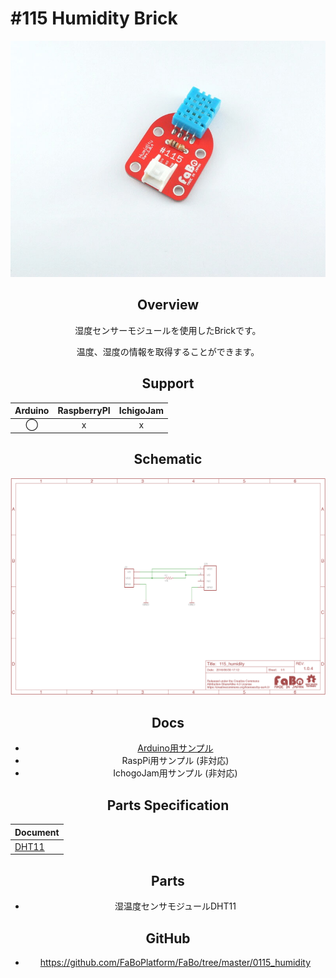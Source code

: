# #115 Humidity Brick

<center>

![](./img/115_humidity.jpg)
<!--COLORME-->

## Overview
湿度センサーモジュールを使用したBrickです。

温度、湿度の情報を取得することができます。

## Support
|Arduino|RaspberryPI|IchigoJam|
|:--:|:--:|:--:|
|◯|x|x|

## Schematic
![](./img/115_humidity_sch.png)

## Docs

* [Arduino用サンプル](http://docs.fabo.io/fabo/arduino/brick_analog/115_brick_analog_humidity.html)
* RaspPi用サンプル (非対応)
* IchogoJam用サンプル (非対応)

## Parts Specification
| Document |
|:--|
| [DHT11](http://akizukidenshi.com/catalog/g/gM-07003/) |

## Parts
- 湿温度センサモジュールDHT11

## GitHub
- https://github.com/FaBoPlatform/FaBo/tree/master/0115_humidity
